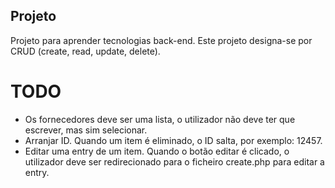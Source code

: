 ## Projeto
Projeto para aprender tecnologias back-end. Este projeto designa-se por CRUD (create, read, update, delete).

# TODO
- Os fornecedores deve ser uma lista, o utilizador não deve ter que escrever, mas sim selecionar.
- Arranjar ID. Quando um item é eliminado, o ID salta, por exemplo: 12457.
- Editar uma entry de um item. Quando o botão editar é clicado, o utilizador deve ser redirecionado para o ficheiro create.php para editar a entry.